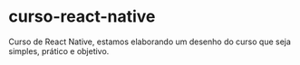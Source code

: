 # curso-react-native
Curso de React Native, estamos elaborando um desenho do curso que seja simples, prático e objetivo.
